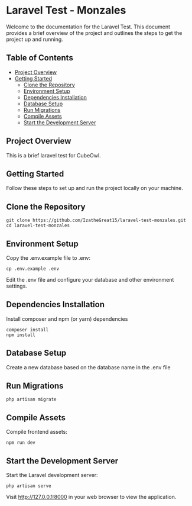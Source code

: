 # Laravel Test - Monzales

Welcome to the documentation for the Laravel Test. This document provides a brief overview of the project and outlines the steps to get the project up and running.

## Table of Contents

- [Project Overview](#project-overview)
- [Getting Started](#getting-started)
  - [Clone the Repository](#clone-the-repository)
  - [Environment Setup](#environment-setup)
  - [Dependencies Installation](#dependencies-installation)
  - [Database Setup](#database-setup)
  - [Run Migrations](#run-migrations)
  - [Compile Assets](#compile-assets)
  - [Start the Development Server](#start-the-development-server)

## Project Overview

This is a brief laravel test for CubeOwl.

## Getting Started

Follow these steps to set up and run the project locally on your machine.

## Clone the Repository
```
git clone https://github.com/IzatheGreat15/laravel-test-monzales.git
cd laravel-test-monzales
```

## Environment Setup

Copy the .env.example file to .env:

```
cp .env.example .env
```

Edit the .env file and configure your database and other environment settings.

## Dependencies Installation

Install composer and npm (or yarn) dependencies

```
composer install
npm install
```

## Database Setup

Create a new database based on the database name in the .env file

## Run Migrations

```
php artisan migrate
```

## Compile Assets

Compile frontend assets:

```
npm run dev
```

## Start the Development Server

Start the Laravel development server:

```
php artisan serve
```

Visit http://127.0.0.1:8000 in your web browser to view the application.


